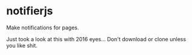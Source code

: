 # notifierjs
Make notifications for pages.

Just took a look at this with 2016 eyes... Don't download or clone unless you like shit.
